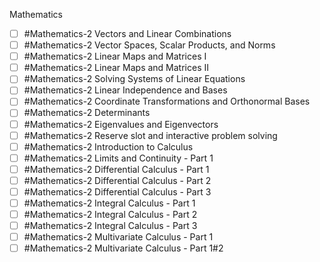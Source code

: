 Mathematics
- [ ]  #Mathematics-2 Vectors and Linear Combinations 
- [ ] #Mathematics-2 Vector Spaces, Scalar Products, and Norms
- [ ] #Mathematics-2 Linear Maps and Matrices I
- [ ] #Mathematics-2 Linear Maps and Matrices II
- [ ] #Mathematics-2 Solving Systems of Linear Equations
- [ ] #Mathematics-2 Linear Independence and Bases
- [ ] #Mathematics-2 Coordinate Transformations and Orthonormal Bases
- [ ] #Mathematics-2 Determinants
- [ ] #Mathematics-2 Eigenvalues and Eigenvectors
- [ ] #Mathematics-2 Reserve slot and interactive problem solving
- [ ] #Mathematics-2 Introduction to Calculus
- [ ] #Mathematics-2 Limits and Continuity - Part 1
- [ ] #Mathematics-2 Differential Calculus - Part 1
- [ ] #Mathematics-2 Differential Calculus - Part 2
- [ ] #Mathematics-2 Differential Calculus - Part 3
- [ ] #Mathematics-2 Integral Calculus - Part 1
- [ ] #Mathematics-2 Integral Calculus - Part 2
- [ ] #Mathematics-2 Integral Calculus - Part 3
- [ ] #Mathematics-2 Multivariate Calculus - Part 1
- [ ] #Mathematics-2 Multivariate Calculus - Part 1#2